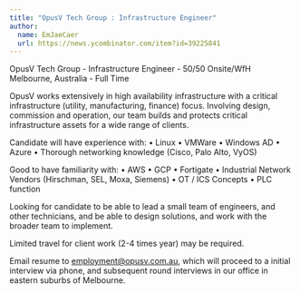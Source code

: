 ```yaml
---
title: "OpusV Tech Group : Infrastructure Engineer"
author:
  name: EmJaeCaer
  url: https://news.ycombinator.com/item?id=39225841
---
```

OpusV Tech Group - Infrastructure Engineer - 50&#x2F;50 Onsite&#x2F;WfH Melbourne, Australia - Full Time

OpusV works extensively in high availability infrastructure with a critical infrastructure (utility, manufacturing, finance) focus.  Involving design, commission and operation, our team builds and protects critical infrastructure assets for a wide range of clients.

Candidate will have experience with:
• Linux • VMWare • Windows AD • Azure • Thorough networking knowledge (Cisco, Palo Alto, VyOS)

Good to have familiarity with:
• AWS • GCP • Fortigate • Industrial Network Vendors (Hirschman, SEL, Moxa, Siemens) • OT &#x2F; ICS Concepts • PLC function

Looking for candidate to be able to lead a small team of engineers, and other technicians, and be able to design solutions, and work with the broader team to implement.

Limited travel for client work (2-4 times year) may be required.

Email resume to employment@opusv.com.au, which will proceed to a initial interview via phone, and subsequent round interviews in our office in eastern suburbs of Melbourne.
